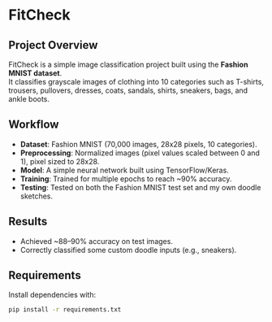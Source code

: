 # FitCheck

## Project Overview
FitCheck is a simple image classification project built using the **Fashion MNIST dataset**.  
It classifies grayscale images of clothing into 10 categories such as T-shirts, trousers, pullovers, dresses, coats, sandals, shirts, sneakers, bags, and ankle boots.

## Workflow
- **Dataset**: Fashion MNIST (70,000 images, 28x28 pixels, 10 categories).
- **Preprocessing**: Normalized images (pixel values scaled between 0 and 1), pixel sized to 28x28.
- **Model**: A simple neural network built using TensorFlow/Keras.
- **Training**: Trained for multiple epochs to reach ~90% accuracy.
- **Testing**: Tested on both the Fashion MNIST test set and my own doodle sketches.

## Results
- Achieved ~88–90% accuracy on test images.
- Correctly classified some custom doodle inputs (e.g., sneakers).

## Requirements
Install dependencies with:
```bash
pip install -r requirements.txt

